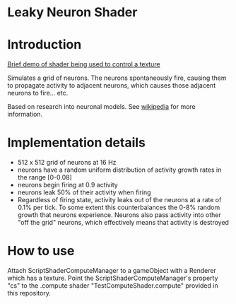 # Leaky Neuron Shader

# Introduction

[Brief demo of shader being used to control a texture](https://youtu.be/Gz2xvLpZeMc)

Simulates a grid of neurons. The neurons spontaneously fire, causing them to propagate activity to adjacent neurons, which causes those adjacent neurons to fire... etc. 

Based on research into neuronal models. See [wikipedia](https://en.wikipedia.org/wiki/Biological_neuron_model) for more information.

# Implementation details

* 512 x 512 grid of neurons at 16 Hz
* neurons have a random uniform distribution of activity growth rates in the range [0-0.08]
* neurons begin firing at 0.9 activity
* neurons leak 50% of their activity when firing
* Regardless of firing state, activity leaks out of the neurons at a rate of 0.1% per tick. To some extent this counterbalances the 0-8% random growth that neurons experience. Neurons also pass activity into other "off the grid" neurons, which effectively means that activity is destroyed

# How to use

Attach ScriptShaderComputeManager to a gameObject with a Renderer which has a texture. Point the ScriptShaderComputeManager's property "cs" to the .compute shader "TestComputeShader.compute" provided in this repository.
